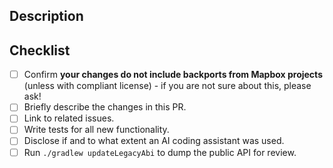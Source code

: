 <!-- Thanks for the PR! Please fill out the template below. -->

## Description

<!-- Please include a summary of the change. -->

## Checklist

<!-- Feel free to add or remove items from the checklist. -->

- [ ] Confirm **your changes do not include backports from Mapbox projects**
      (unless with compliant license) - if you are not sure about this, please
      ask!
- [ ] Briefly describe the changes in this PR.
- [ ] Link to related issues.
- [ ] Write tests for all new functionality.
- [ ] Disclose if and to what extent an AI coding assistant was used.
- [ ] Run `./gradlew updateLegacyAbi` to dump the public API for review.
